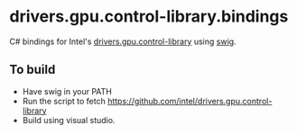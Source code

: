 # drivers.gpu.control-library.bindings
C# bindings for Intel's [drivers.gpu.control-library](https://github.com/intel/drivers.gpu.control-library) using [swig](https://github.com/swig/swig). 

## To build
* Have swig in your PATH
* Run the script to fetch https://github.com/intel/drivers.gpu.control-library
* Build using visual studio.
